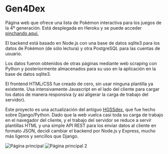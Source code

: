 # Gen4Dex
Página web que ofrece una lista de Pokémon interactiva para los juegos de la 4º generación. Está desplegada en Heroku y se puede acceder [pinchando aquí.](https://gen4dex.herokuapp.com)

El backend está basado en Node.js con una base de datos sqlite3 para los datos de Pokémon (de sólo lectura) y otra PostgreSQL para las cuentas de usuario.

Los datos fueron obtenidos de otras páginas mediante web scraping con Python y posteriormente almacenados para su uso en la aplicación en la base de datos sqlite3.

El frontend HTML/CSS fue creado de cero, sin usar ninguna plantilla ya existente. Usa intensivamente Javascript en el lado del cliente para cargar los datos de manera responsiva (y así aligerar la carga de trabajo del servidor).

Este proyecto es una actualización del antiguo [HGSSdex](https://github.com/jaime0907/HGSSdex), que fue hecho sobre Django/Python. Dado que la web vuelca casi toda su carga de trabajo en el navegador del cliente, y el trabajo del servidor se reduce a servir plantillas HTML y una simple API REST para los enviar datos al cliente en formato JSON, decidí cambiar el backend por Node.js y Express, mucho más ligeros y sencillos que Django.

![Página principal](https://i.imgur.com/lVvtMbF.png)
![Página principal 2](https://i.imgur.com/PRdVaJN.png)
